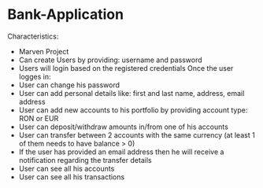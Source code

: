 # Bank-Application
Characteristics:
  - Marven Project 
  - Can create Users by providing: username and password
  - Users will login based on the registered credentials
  Once the user logges in:
  - User can change his password
  - User can add personal details like: first and last name, address, email address
  - User can add new accounts to his portfolio by providing account type: RON or EUR
  - User can deposit/withdraw amounts in/from one of his accounts
  - User can transfer between 2 accounts with the same currency (at least 1 of them needs to have balance > 0)
  - If the user has provided an email address then he will receive a notification regarding the transfer details
  - User can see all his accounts
  - User can see all his transactions
  
